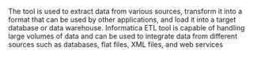 The tool is used to extract data from various sources, transform it into a format that can be used by other applications, and load it into a target database or data warehouse. Informatica ETL tool is capable of handling large volumes of data and can be used to integrate data from different sources such as databases, flat files, XML files, and web services
